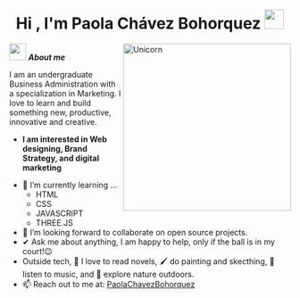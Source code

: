<h1 align="center">Hi , I'm Paola Chávez Bohorquez <img src="https://media.giphy.com/media/hvRJCLFzcasrR4ia7z/giphy.gif" width="35"></h1>

<img align="right" width=300px alt="Unicorn" src="https://c.tenor.com/GN73MKBawZYAAAAi/busy-cute.gif" />

<img src="https://media.giphy.com/media/ObNTw8Uzwy6KQ/giphy.gif" width="30px">&nbsp;***About me***

I am an undergraduate Business Administration with a specialization in Marketing. I love to learn and build something new, productive, innovative and creative.
* **I am interested in Web designing, Brand Strategy, and digital marketing**
- 🌱 I’m currently learning ...
  - HTML
  - CSS
  - JAVASCRIPT
  - THREE.JS
- 👯 I’m looking forward to collaborate on open source projects.
- ✔ Ask me about anything, I am happy to help, only if the ball is in my court!😉<br>
- Outside tech, 📖 I love to read novels, 🖌️ do painting and skecthing, 🎵 listen to music, and 🌴 explore nature outdoors.
- 📫 Reach out to me at: <a href="pchavezbohorquez@gmail.com">PaolaChavezBohorquez</a>
